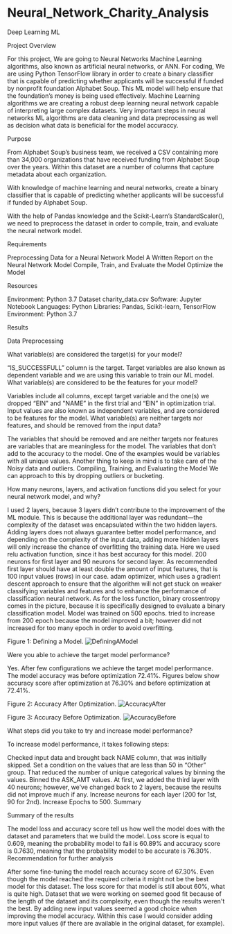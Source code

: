 # Neural_Network_Charity_Analysis
Deep Learning ML

Project Overview

For this project, We are going to Neural Networks Machine Learning algorithms, also known as artificial neural networks, or ANN. For coding, We are using Python TensorFlow library in order to create a binary classifier that is capable of predicting whether applicants will be successful if funded by nonprofit foundation Alphabet Soup. This ML model will help ensure that the foundation’s money is being used effectively. Machine Learning algorithms we are creating a robust deep learning neural network capable of interpreting large complex datasets. Very important steps in neural networks ML algorithms are data cleaning and data preprocessing as well as decision what data is beneficial for the model accuraccy.

Purpose



From Alphabet Soup’s business team, we received a CSV containing more than 34,000 organizations that have received funding from Alphabet Soup over the years. Within this dataset are a number of columns that capture metadata about each organization.

With knowledge of machine learning and neural networks, create a binary classifier that is capable of predicting whether applicants will be successful if funded by Alphabet Soup.

With the help of Pandas knowledge and the Scikit-Learn’s StandardScaler(), we need to preprocess the dataset in order to compile, train, and evaluate the neural network model.

Requirements

Preprocessing Data for a Neural Network Model
A Written Report on the Neural Network Model
Compile, Train, and Evaluate the Model
Optimize the Model

Resources

Environment: Python 3.7
Dataset charity_data.csv
Software: Jupyter Notebook
Languages: Python
Libraries: Pandas, Scikit-learn, TensorFlow
Environment: Python 3.7

Results

Data Preprocessing

What variable(s) are considered the target(s) for your model?

“IS_SUCCESSFULL” column is the target.
Target variables are also known as dependent variable and we are using this variable to train our ML model.
What variable(s) are considered to be the features for your model?

Variables include all columns, except target variable and the one(s) we dropped “EIN" and "NAME” in the first trial and “EIN” in optimization trial.
Input values are also known as independent variables, and are considered to be features for the model.
What variable(s) are neither targets nor features, and should be removed from the input data?

The variables that should be removed and are neither targets nor features are variables that are meaningless for the model.
The variables that don’t add to the accuracy to the model. One of the examples would be variables with all unique values.
Another thing to keep in mind is to take care of the Noisy data and outliers.
Compiling, Training, and Evaluating the Model
We can approach to this by dropping outliers or bucketing.


How many neurons, layers, and activation functions did you select for your neural network model, and why?

I used 2 layers, because 3 layers didn’t contribute to the improvement of the ML module.
This is because the additional layer was redundant—the complexity of the dataset was encapsulated within the two hidden layers.
Adding layers does not always guarantee better model performance, and depending on the complexity of the input data, adding more hidden layers will only increase the chance of overfitting the training data.
Here we used relu activation function, since it has best accuracy for this model.
200 neurons for first layer and 90 neurons for second layer.
As recommended first layer should have at least double the amount of input features, that is 100 input values (rows) in our case.
adam optimizer, which uses a gradient descent approach to ensure that the algorithm will not get stuck on weaker classifying variables and features and to enhance the performance of classification neural network.
As for the loss function, binary crossentropy comes in the picture, because it is specifically designed to evaluate a binary classification model.
Model was trained on 500 epochs. tried to increase from 200 epoch because the model improved a bit; however did not increased for too many epoch in order to avoid overfitting.


Figure 1: Defining a Model.
![DefiningAModel](https://user-images.githubusercontent.com/91812090/162635004-f51fad7f-a36d-4662-ac7c-d8357f357885.png)


Were you able to achieve the target model performance?

Yes. After few configurations we achieve the target model performance.
The model accuracy was before optimization 72.41%. Figures below show accuracy score after optimization at 76.30% and before optimization at 72.41%.


Figure 2: Accuracy After Optimization.
![AccuracyAfter](https://user-images.githubusercontent.com/91812090/162635220-c39ec6b6-be78-4d6f-8526-855a9c281350.png)




Figure 3: Accuracy Before Optimization.
![AccuracyBefore](https://user-images.githubusercontent.com/91812090/162635308-13b9eb5e-c0a2-43aa-9d06-00e7f85bd786.png)


What steps did you take to try and increase model performance?

To increase model performance, it takes following steps:

Checked input data and brought back NAME column, that was initially skipped.
Set a condition on the values that are less than 50 in “Other” group. That reduced the number of unique categorical values by binning the values.
Binned the ASK_AMT values.
At first, we added the third layer with 40 neurons; however, we’ve changed back to 2 layers, because the results did not improve much if any.
Increase neurons for each layer (200 for 1st, 90 for 2nd).
Increase Epochs to 500.
Summary

Summary of the results

The model loss and accuracy score tell us how well the model does with the dataset and parameters that we build the model.
Loss score is equal to 0.609, meaning the probability model to fail is 60.89% and accuracy score is 0.7630, meaning that the probability model to be accurate is 76.30%.
Recommendation for further analysis

After some fine-tuning the model reach accuracy score of 67.30%.
Even though the model reached the required criteria it might not be the best model for this dataset.
The loss score for that model is still about 60%, what is quite high.
Dataset that we were working on seemed good fit because of the length of the dataset and its complexity, even though the results weren't the best. By adding new input values seemed a good choice when improving the model accuracy.
Within this case I would consider adding more input values (if there are available in the original dataset, for example). 

